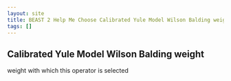 ```yaml
---
layout: site
title: BEAST 2 Help Me Choose Calibrated Yule Model Wilson Balding weight
tags: []
---
```


## Calibrated Yule Model Wilson Balding weight

weight with which this operator is selected
